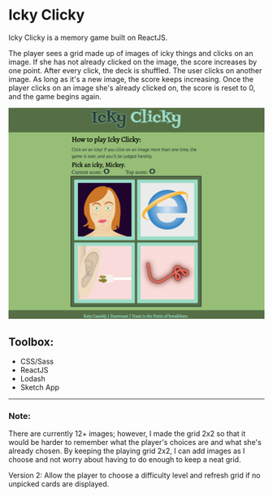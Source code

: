 # Icky Clicky

Icky Clicky is a memory game built on ReactJS.

The player sees a grid made up of images of icky things and clicks on an image. If she has not already clicked on the image, the score increases by one point. After every click, the deck is shuffled. The user clicks on another image. As long as it's a new image, the score keeps increasing. Once the player clicks on an image she's already clicked on, the score is reset to 0, and the game begins again.

![Screenshot of a memory game](./ickyclicky.png)

## Toolbox:

* CSS/Sass
* ReactJS
* Lodash
* Sketch App

---

### Note:

There are currently 12+ images; however, I made the grid 2x2 so that it would be harder to remember what the player's choices are and what she's already chosen. By keeping the playing grid 2x2, I can add images as I choose and not worry about having to do enough to keep a neat grid.

Version 2: Allow the player to choose a difficulty level and refresh grid if no unpicked cards are displayed.
